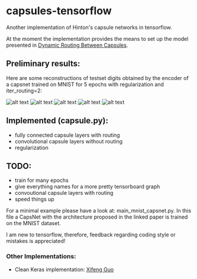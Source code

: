 # capsules-tensorflow
Another implementation of Hinton's capsule networks in tensorflow.

At the moment the implementation provides the means to set up the model presented in [Dynamic Routing Between Capsules](https://arxiv.org/abs/1710.09829).

## Preliminary results:
Here are some reconstructions of testset digits obtained by the encoder of a capsnet trained on MNIST for 5 epochs with regularization and iter_routing=2:

![alt text](https://github.com/chrislybaer/capsules-tensorflow/blob/master/results/regularization1_routing2_epochs5/recon_0.png "0")
![alt text](https://github.com/chrislybaer/capsules-tensorflow/blob/master/results/regularization1_routing2_epochs5/recon_1.png "1")
![alt text](https://github.com/chrislybaer/capsules-tensorflow/blob/master/results/regularization1_routing2_epochs5/recon_2.png "2")
![alt text](https://github.com/chrislybaer/capsules-tensorflow/blob/master/results/regularization1_routing2_epochs5/recon_4.png "4")
![alt text](https://github.com/chrislybaer/capsules-tensorflow/blob/master/results/regularization1_routing2_epochs5/recon_7.png "7")


## Implemented (capsule.py): 
* fully connected capsule layers with routing
* convolutional capsule layers without routing
* regularization

## TODO:
* train for many epochs
* give everything names for a more pretty tensorboard graph
* convoutional capsule layers with routing
* speed things up

For a minimal example please have a look at: main_mnist_capsnet.py. In this file a CapsNet with the architecture proposed in the
linked paper is trained on the MNIST dataset. 


I am new to tensorflow, therefore, feedback regarding coding style or mistakes is appreciated!

### Other Implementations:
* Clean Keras implementation: [Xifeng Guo](https://github.com/XifengGuo/CapsNet-Keras)
